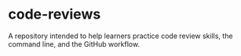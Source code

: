 # code-reviews
A repository intended to help learners practice code review skills, the command line, and the GitHub workflow.
